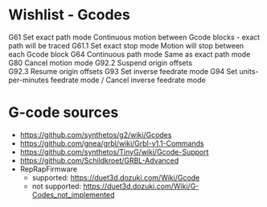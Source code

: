 # Wishlist - Gcodes

G61		Set exact path mode	Continuous motion between Gcode blocks - exact path will be traced
G61.1		Set exact stop mode	Motion will stop between each Gcode block
G64		Continuous path mode	Same as exact path mode
G80		Cancel motion mode
G92.2		Suspend origin offsets	
G92.3		Resume origin offsets
G93		Set inverse feedrate mode
G94		Set units-per-minutes feedrate mode / Cancel inverse feedrate mode

# G-code sources

* https://github.com/synthetos/g2/wiki/Gcodes
* https://github.com/gnea/grbl/wiki/Grbl-v1.1-Commands
* https://github.com/synthetos/TinyG/wiki/Gcode-Support
* https://github.com/Schildkroet/GRBL-Advanced
* RepRapFirmware 
  * supported: https://duet3d.dozuki.com/Wiki/Gcode
  * not supported: https://duet3d.dozuki.com/Wiki/G-Codes_not_implemented

